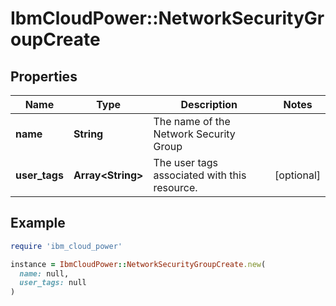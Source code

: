 # IbmCloudPower::NetworkSecurityGroupCreate

## Properties

| Name | Type | Description | Notes |
| ---- | ---- | ----------- | ----- |
| **name** | **String** | The name of the Network Security Group |  |
| **user_tags** | **Array&lt;String&gt;** | The user tags associated with this resource. | [optional] |

## Example

```ruby
require 'ibm_cloud_power'

instance = IbmCloudPower::NetworkSecurityGroupCreate.new(
  name: null,
  user_tags: null
)
```

